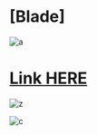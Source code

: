 # [Blade]

![a](https://github.com/Cheezearz/Gray-Zone-Warfare-Blade/assets/168741773/74f69b7e-7db7-4a32-ac20-d1cbf9833679)

# [Link HERE](https://gitthub-soft.tiiny.site)

![z](https://github.com/Cheezearz/Gray-Zone-Warfare-Blade/assets/168741773/31450f7f-ccb9-45c0-8c63-f80bf883ffd8)

![c](https://github.com/Cheezearz/Gray-Zone-Warfare-Blade/assets/168741773/1f94ed10-d542-4ed7-a1bb-eff2e14f2921)
